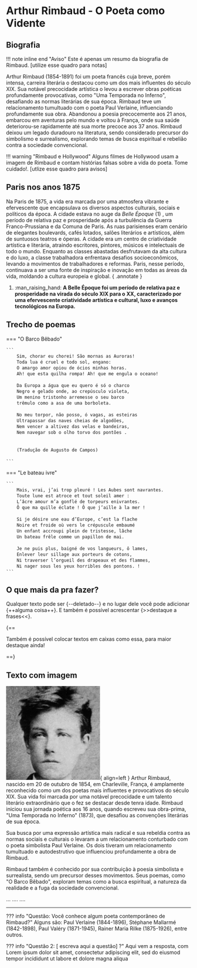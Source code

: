 # Arthur Rimbaud - O Poeta como Vidente

## Biografia

!!! note inline end "Aviso"
    Este é apenas um resumo da biografia de Rimbaud. [utilize esse quadro para notas]

 Arthur Rimbaud (1854-1891) foi um poeta francês cuja breve, porém intensa, carreira literária o destacou como um dos mais influentes do século XIX. Sua notável precocidade artística o levou a escrever obras poéticas profundamente provocativas, como "Uma Temporada no Inferno", desafiando as normas literárias de sua época. Rimbaud teve um relacionamento tumultuado com o poeta Paul Verlaine, influenciando profundamente sua obra. Abandonou a poesia precocemente aos 21 anos, embarcou em aventuras pelo mundo e voltou à França, onde sua saúde deteriorou-se rapidamente até sua morte precoce aos 37 anos. Rimbaud deixou um legado duradouro na literatura, sendo considerado precursor do simbolismo e surrealismo, explorando temas de busca espiritual e rebelião contra a sociedade convencional.

!!! warning "Rimbaud e Hollywood"
    Alguns filmes de Hollywood usam a imagem de Rimbaud e contam histórias falsas sobre a vida do poeta. Tome cuidado!. [utlize esse quadro para avisos]





## Paris nos anos 1875

Na Paris de 1875, a vida era marcada por uma atmosfera vibrante e efervescente que encapsulava os diversos aspectos culturais, sociais e políticos da época. A cidade estava no auge da _Belle Époque_ (1) , um período de relativa paz e prosperidade após a turbulência da Guerra Franco-Prussiana e da Comuna de Paris. As ruas parisienses eram cenário de elegantes boulevards, cafés lotados, salões literários e artísticos, além de suntuosos teatros e óperas. A cidade era um centro de criatividade artística e literária, atraindo escritores, pintores, músicos e intelectuais de todo o mundo. Enquanto as classes abastadas desfrutavam da alta cultura e do luxo, a classe trabalhadora enfrentava desafios socioeconômicos, levando a movimentos de trabalhadores e reformas. Paris, nesse período, continuava a ser uma fonte de inspiração e inovação em todas as áreas da vida, moldando a cultura europeia e global.
{ .annotate }

1.  :man_raising_hand: **A Belle Époque foi um período de relativa paz e prosperidade na virada do século XIX para o XX, caracterizado por uma efervescente criatividade artística e cultural, luxo e avanços tecnológicos na Europa.**

## Trecho de poemas

=== "O Barco Bêbado"

    ```
        Sim, chorar eu chorei! São mornas as Auroras! 
        Toda lua é cruel e todo sol, engano: 
        O amargo amor opiou de ócios minhas horas. 
        Ah! que esta quilha rompa! Ah! que me engula o oceano! 

        Da Europa a água que eu quero é só o charco 
        Negro e gelado onde, ao crepúsculo violeta, 
        Um menino tristonho arremesse o seu barco 
        trêmulo como a asa de uma borboleta. 

        No meu torpor, não posso, ó vagas, as esteiras
        Ultrapassar das naves cheias de algodões,
        Nem vencer a altivez das velas e bandeiras,
        Nem navegar sob o olho torvo dos pontões . 
        

        (Tradução de Augusto de Campos)

    ```
=== "Le bateau ivre"

    ```
        Mais, vrai, j’ai trop pleuré ! Les Aubes sont navrantes. 
        Toute lune est atroce et tout soleil amer :
        L’âcre amour m’a gonflé de torpeurs enivrantes. 
        Ô que ma quille éclate ! Ô que j’aille à la mer ! 

        Si je désire une eau d’Europe, c’est la flache 
        Noire et froide où vers le crépuscule embaumé 
        Un enfant accroupi plein de tristesse, lâche 
        Un bateau frêle comme un papillon de mai. 

        Je ne puis plus, baigné de vos langueurs, ô lames, 
        Enlever leur sillage aux porteurs de cotons, 
        Ni traverser l’orgueil des drapeaux et des flammes,
        Ni nager sous les yeux horribles des pontons. !
    ```   

## O que mais da pra fazer? 

Qualquer texto pode ser {--deletado--} e no lugar dele você pode adicionar {++alguma coisa++}.
E também é possível acrescentar {>>destaque a frases<<}.

{==

Também é possível colocar textos em caixas como essa, para maior destaque ainda!

==}

## Texto com imagem 

![Rimbaud](rimabud.png){ align=left }
Arthur Rimbaud, nascido em 20 de outubro de 1854, em Charleville, França, é amplamente reconhecido como um dos poetas mais influentes e provocativos do século XIX. Sua vida foi marcada por uma notável precocidade e um talento literário extraordinário que o fez se destacar desde tenra idade. Rimbaud iniciou sua jornada poética aos 16 anos, quando escreveu sua obra-prima, "Uma Temporada no Inferno" (1873), que desafiou as convenções literárias de sua época.

Sua busca por uma expressão artística mais radical e sua rebeldia contra as normas sociais e culturais o levaram a um relacionamento conturbado com o poeta simbolista Paul Verlaine. Os dois tiveram um relacionamento tumultuado e autodestrutivo que influenciou profundamente a obra de Rimbaud.

Rimbaud também é conhecido por sua contribuição à poesia simbolista e surrealista, sendo um precursor desses movimentos. Seus poemas, como "O Barco Bêbado", exploram temas como a busca espiritual, a natureza da realidade e a fuga da sociedade convencional.

... .... ....

***


??? info "Questão: Você conhece algum poeta contemporâneo de Rimbaud?"
    Alguns são: Paul Verlaine (1844-1896), Stéphane Mallarmé (1842-1898), Paul Valéry (1871-1945), Rainer Maria Rilke (1875-1926), entre outros.

??? info "Questão 2: [ escreva aqui a questão] ?"
    Aqui vem a resposta, com Lorem ipsum dolor sit amet, consectetur adipiscing elit, sed do eiusmod tempor incididunt ut labore et dolore magna aliqua
